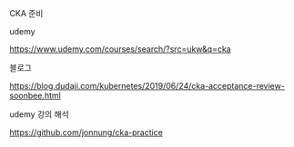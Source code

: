 CKA 준비



udemy

https://www.udemy.com/courses/search/?src=ukw&q=cka

블로그

https://blog.dudaji.com/kubernetes/2019/06/24/cka-acceptance-review-soonbee.html

udemy 강의 해석

https://github.com/jonnung/cka-practice
